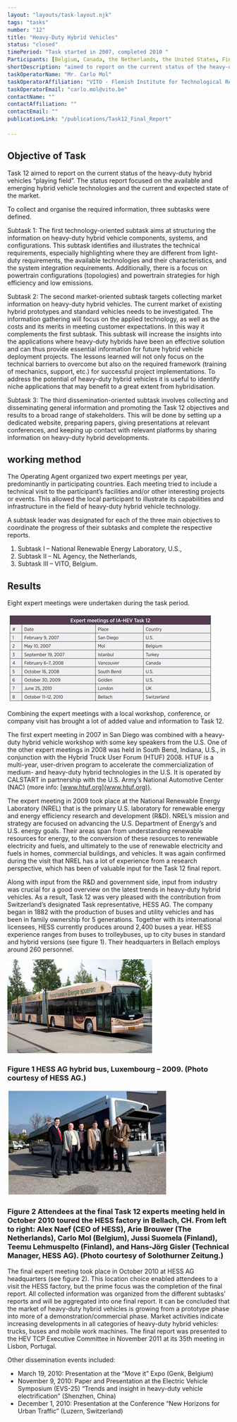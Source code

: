 ```yaml
---
layout: "layouts/task-layout.njk"
tags: "tasks"
number: "12"
title: "Heavy-Duty Hybrid Vehicles"
status: "closed"
timePeriod: "Task started in 2007, completed 2010 "
Participants: [Belgium, Canada, the Netherlands, the United States, Finland, Switzerland ]
shortDescription: "aimed to report on the current status of the heavy-duty hybrid vehicles “playing field”."
taskOperatorName: "Mr. Carlo Mol"
taskOperatorAffiliation: "VITO - Flemish Institute for Technological Research "
taskOperatorEmail: "carlo.mol@vito.be"
contactName: ""
contactAffiliation: ""
contactEmail: ""
publicationLink: "/publications/Task12_Final_Report"

---
```


## Objective of Task
Task 12 aimed to report on the current status of the heavy-duty hybrid vehicles “playing field”. The status report focused on the available and emerging hybrid vehicle technologies and the current and expected state of the market.  

To collect and organise the required information, three subtasks were defined. 

Subtask 1: The first technology-oriented subtask aims at structuring the information on heavy-duty hybrid vehicle components, systems, and configurations. This subtask identifies and illustrates the technical requirements, especially highlighting where they are different from light-duty requirements, the available technologies and their characteristics, and the system integration requirements. Additionally, there is a focus on powertrain configurations (topologies) and powertrain strategies for high efficiency and low emissions.  

Subtask 2: The second market-oriented subtask targets collecting market information on heavy-duty hybrid vehicles. The current market of existing hybrid prototypes and standard vehicles needs to be investigated. The information gathering will focus on the applied technology, as well as the costs and its merits in meeting customer expectations. In this way it complements the first subtask. This subtask will increase the insights into the applications where heavy-duty hybrids have been an effective solution and can thus provide essential information for future hybrid vehicle deployment projects. The lessons learned will not only focus on the technical barriers to overcome but also on the required framework (training of mechanics, support, etc.) for successful project implementations. To address the potential of heavy-duty hybrid vehicles it is useful to identify niche applications that may benefit to a great extent from hybridisation. 

Subtask 3: The third dissemination-oriented subtask involves collecting and disseminating general information and promoting the Task 12 objectives and results to a broad range of stakeholders. This will be done by setting up a dedicated website, preparing papers, giving presentations at relevant conferences, and keeping up contact with relevant platforms by sharing information on heavy-duty hybrid developments. 

## working method
The Operating Agent organized two expert meetings per year, predominantly in participating countries. Each meeting tried to include a technical visit to the participant’s facilities and/or other interesting projects or events. This allowed the local participant to illustrate its capabilities and infrastructure in the field of heavy-duty hybrid vehicle technology.  

A subtask leader was designated for each of the three main objectives to coordinate the progress of their subtasks and complete the respective reports.  

1. Subtask I – National Renewable Energy Laboratory, U.S., 
2. Subtask II – NL Agency, the Netherlands, 
3. Subtask III – VITO, Belgium. 

## Results
Eight expert meetings were undertaken during the task period. 

![results of task 12](/assets/images/task12_figure_one.png)

Combining the expert meetings with a local workshop, conference, or company visit has brought a lot of added value and information to Task 12. 

The first expert meeting in 2007 in San Diego was combined with a heavy-duty hybrid vehicle workshop with some key speakers from the U.S. One of the other expert meetings in 2008 was held in South Bend, Indiana, U.S., in conjunction with the Hybrid Truck User Forum (HTUF) 2008. HTUF is a multi-year, user-driven program to accelerate the commercialization of medium- and heavy-duty hybrid technologies in the U.S. It is operated by CALSTART in partnership with the U.S. Army’s National Automotive Center (NAC) (more info: [www.htuf.org](www.htuf.org)).  

The expert meeting in 2009 took place at the National Renewable Energy Laboratory (NREL) that is the primary U.S. laboratory for renewable energy and energy efficiency research and development (R&D). NREL’s mission and strategy are focused on advancing the U.S. Department of Energy’s and U.S. energy goals. Their areas span from understanding renewable resources for energy, to the conversion of these resources to renewable electricity and fuels, and ultimately to the use of renewable electricity and fuels in homes, commercial buildings, and vehicles. It was again confirmed during the visit that NREL has a lot of experience from a research perspective, which has been of valuable input for the Task 12 final report.  

Along with input from the R&D and government side, input from industry was crucial for a good overview on the latest trends in heavy-duty hybrid vehicles. As a result, Task 12 was very pleased with the contribution from Switzerland’s designated Task representative, HESS AG. The company began in 1882 with the production of buses and utility vehicles and has been in family ownership for 5 generations. Together with its international licensees, HESS currently produces around 2,400 buses a year. HESS experience ranges from buses to trolleybuses, up to city buses in standard and hybrid versions (see figure 1). Their headquarters in Bellach employs around 260 personnel. 

![results of task 12](/assets/images/task12_figure_two.png)
### Figure 1 HESS AG hybrid bus, Luxembourg – 2009. (Photo courtesy of HESS AG.) 

![results of task 12](/assets/images/task12_figure_three.png)
### Figure 2 Attendees at the final Task 12 experts meeting held in October 2010 toured the HESS factory in Bellach, CH. From left to right: Alex Naef (CEO of HESS), Arie Brouwer (The Netherlands), Carlo Mol (Belgium), Jussi Suomela (Finland), Teemu Lehmuspelto (Finland), and Hans-Jörg Gisler (Technical Manager, HESS AG). (Photo courtesy of Solothurner Zeitung.) 

The final expert meeting took place in October 2010 at HESS AG headquarters (see figure 2). This location choice enabled attendees to a visit the HESS factory, but the prime focus was the completion of the final report. All collected information was organized from the different subtasks’ reports and will be aggregated into one final report. It can be concluded that the market of heavy-duty hybrid vehicles is growing from a prototype phase into more of a demonstration/commercial phase. Market activities indicate increasing developments in all categories of heavy-duty hybrid vehicles: trucks, buses and mobile work machines. The final report was presented to the HEV TCP Executive Committee in November 2011 at its 35th meeting in Lisbon, Portugal. 

Other dissemination events included: 

- March 19, 2010: Presentation at the “Move it” Expo (Genk, Belgium) 
- November 9, 2010: Paper and Presentation at the Electric Vehicle Symposium (EVS-25) “Trends and insight in heavy-duty vehicle electrification” (Shenzhen, China) 
- December 1, 2010: Presentation at the Conference “New Horizons for Urban Traffic” (Luzern, Switzerland) 